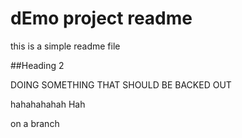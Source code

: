 # dEmo project readme

this is a simple readme file

##Heading 2

DOING SOMETHING THAT SHOULD BE BACKED OUT

hahahahahah
Hah

on a branch